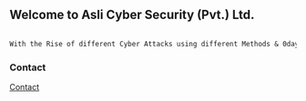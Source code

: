 ## Welcome to Asli Cyber Security (Pvt.) Ltd.

```markdown

With the Rise of different Cyber Attacks using different Methods & 0days Exploits By Asli Hackers, No Software, Website or App is Perfectly Save, But With The Help of Alsi Cyber Security. One can get more Secure as We Work to provide Defensive Cyber Security Solutions keeping Offensive Mindset.

```


### Contact

<a href="mailto:KhizerJaved@securitybreached.org?Subject=Cyber%20Security%20Asli%20Hai" target="_blank">Contact</a><br>
